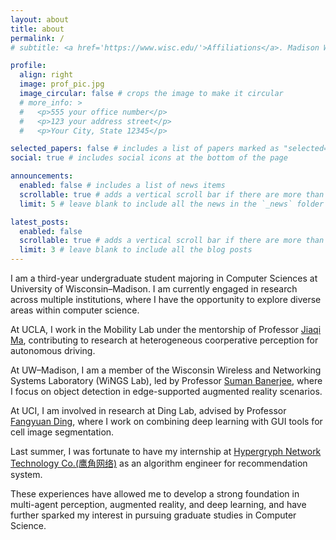 ```yaml
---
layout: about
title: about
permalink: /
# subtitle: <a href='https://www.wisc.edu/'>Affiliations</a>. Madison WI USA.

profile:
  align: right
  image: prof_pic.jpg
  image_circular: false # crops the image to make it circular
  # more_info: >
  #   <p>555 your office number</p>
  #   <p>123 your address street</p>
  #   <p>Your City, State 12345</p>

selected_papers: false # includes a list of papers marked as "selected={true}"
social: true # includes social icons at the bottom of the page

announcements:
  enabled: false # includes a list of news items
  scrollable: true # adds a vertical scroll bar if there are more than 3 news items
  limit: 5 # leave blank to include all the news in the `_news` folder

latest_posts:
  enabled: false
  scrollable: true # adds a vertical scroll bar if there are more than 3 new posts items
  limit: 3 # leave blank to include all the blog posts
---
```


<!-- Write your biography here. Tell the world about yourself. Link to your favorite [subreddit](http://reddit.com). You can put a picture in, too. The code is already in, just name your picture `prof_pic.jpg` and put it in the `img/` folder. -->

I am a third-year undergraduate student majoring in Computer Sciences at University of Wisconsin–Madison. I am currently engaged in research across multiple institutions, where I have the opportunity to explore diverse areas within computer science.

At UCLA, I work in the Mobility Lab under the mentorship of Professor [Jiaqi Ma](https://samueli.ucla.edu/people/jiaqi-ma/), contributing to research at heterogeneous coorperative perception for autonomous driving.

At UW–Madison, I am a member of the Wisconsin Wireless and Networking Systems Laboratory (WiNGS Lab), led by Professor [Suman Banerjee](https://pages.cs.wisc.edu/~suman/), where I focus on object detection in edge-supported augmented reality scenarios.

At UCI, I am involved in research at Ding Lab, advised by Professor [Fangyuan Ding](https://engineering.uci.edu/users/fangyuan-ding), where I work on combining deep learning with GUI tools for cell image segmentation.

Last summer, I was fortunate to have my internship at [Hypergryph Network Technology Co.(鹰角网络)](https://www.gryphline.com/en-us/info) as an algorithm engineer for recommendation system.

These experiences have allowed me to develop a strong foundation in multi-agent perception, augmented reality, and deep learning, and have further sparked my interest in pursuing graduate studies in Computer Science.

<!-- Put your address / P.O. box / other info right below your picture. You can also disable any of these elements by editing `profile` property of the YAML header of your `_pages/about.md`. Edit `_bibliography/papers.bib` and Jekyll will render your [publications page](/al-folio/publications/) automatically. -->

<!-- Link to your social media connections, too. This theme is set up to use [Font Awesome icons](https://fontawesome.com/) and [Academicons](https://jpswalsh.github.io/academicons/), like the ones below. Add your Facebook, Twitter, LinkedIn, Google Scholar, or just disable all of them. -->
